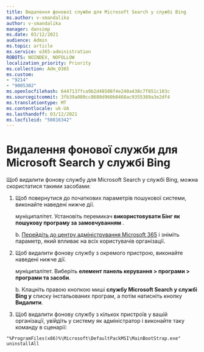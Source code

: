 ```yaml
---
title: Видалення фонової служби для Microsoft Search у службі Bing
ms.author: v-smandalika
author: v-smandalika
manager: dansimp
ms.date: 03/12/2021
audience: Admin
ms.topic: article
ms.service: o365-administration
ROBOTS: NOINDEX, NOFOLLOW
localization_priority: Priority
ms.collection: Adm_O365
ms.custom:
- "9214"
- "9005302"
ms.openlocfilehash: 6447137fca9b2d48508f4e240a438c7f851c103c
ms.sourcegitcommit: 3fb39a080cc8680d960b8468ac9355389a3e2df4
ms.translationtype: MT
ms.contentlocale: uk-UA
ms.lasthandoff: 03/12/2021
ms.locfileid: "50816342"
---
```

# <a name="remove-the-background-service-for-microsoft-search-in-bing"></a>Видалення фонової служби для Microsoft Search у службі Bing

Щоб видалити фонову службу для Microsoft Search у службі Bing, можна скористатися такими засобами:

1. Щоб повернутися до початкових параметрів пошукової системи, виконайте наведені нижче дії.

    муніципалітет. Установіть перемикач **використовувати Бінг як пошукову програму за замовчуванням [](https://docs.microsoft.com/deployoffice/microsoft-search-bing#change-whether-bing-is-the-default-search-engine-for-google-chrome)**.

    b. [Перейдіть до центру адміністрування Microsoft 365](https://docs.microsoft.com/deployoffice/microsoft-search-bing#configure-the-setting-in-the-microsoft-365-admin-center-to-allow-the-extension-to-be-installed) і зніміть параметр, який впливає на всіх користувачів організації.

2. Щоб видалити фонову службу з окремого пристрою, виконайте наведені нижче дії.

    муніципалітет. Виберіть **елемент панель керування > програми > програми та засоби**.

    b. Клацніть правою кнопкою миші **службу Microsoft Search у службі Bing у** списку інстальованих програм, а потім натисніть кнопку **Видалити**.

3. Щоб видалити фонову службу з кількох пристроїв у вашій організації, увійдіть у систему як адміністратор і виконайте таку команду в сценарії: 

`"%ProgramFiles(x86)%\Microsoft\DefaultPackMSI\MainBootStrap.exe" uninstallAll`
